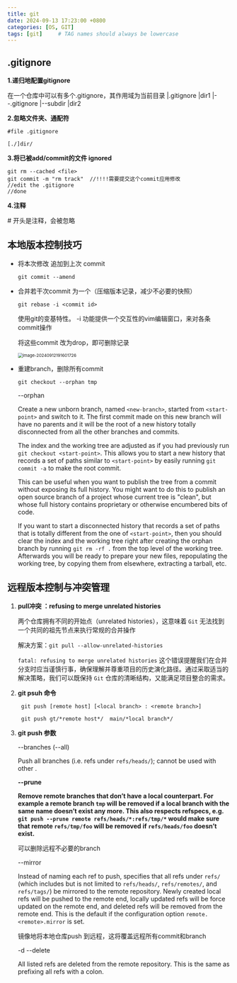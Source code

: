 ```yaml
---
title: git
date: 2024-09-13 17:23:00 +0800
categories: [OS, GIT]
tags: [git]     # TAG names should always be lowercase
---
```

## .gitignore

**1.递归地配置gitignore**

在一个仓库中可以有多个.gitignore，其作用域为当前目录
|.gitignore
|dir1
|--.gitignore
|--subdir
|dir2

**2.忽略文件夹、通配符**

```
#file .gitignore

[./]dir/
```

**3.将已被add/commit的文件 ignored**

```
git rm --cached <file>
git commit -m "rm track"  //!!!!需要提交这个commit应用修改
//edit the .gitignore
//done
```

**4.注释**

\# 开头是注释，会被忽略

## 本地版本控制技巧

* 将本次修改 追加到上次 commit 

  `git commit --amend`

* 合并若干次commit 为一个（压缩版本记录，减少不必要的快照）

  `git rebase -i <commit id>`

  使用git的变基特性。 -i 功能提供一个交互性的vim编辑窗口，来对各条commit操作

  将这些commit 改为drop，即可删除记录

  <img src="https://s2.loli.net/2024/09/12/DrCHwnuqg61c7Az.png" alt="image-20240912191601726" style="zoom:67%;" />

* 重建branch，删除所有commit

  ```
  git checkout --orphan tmp
  
  ```

  --orphan <new-branch>

  Create a new unborn branch, named `<new-branch>`, started from `<start-point>` and switch to it. The first commit made on this new branch will have no parents and it will be the root of a new history totally disconnected from all the other branches and commits.

  The index and the working tree are adjusted as if you had previously run `git checkout <start-point>`. This allows you to start a new history that records a set of paths similar to `<start-point>` by easily running `git commit -a` to make the root commit.

  This can be useful when you want to publish the tree from a commit without exposing its full history. You might want to do this to publish an open source branch of a project whose current tree is "clean", but whose full history contains proprietary or otherwise encumbered bits of code.

  If you want to start a disconnected history that records a set of paths that is totally different from the one of `<start-point>`, then you should clear the index and the working tree right after creating the orphan branch by running `git rm -rf .` from the top level of the working tree. Afterwards you will be ready to prepare your new files, repopulating the working tree, by copying them from elsewhere, extracting a tarball, etc.

## 远程版本控制与冲突管理

1. **pull冲突 ：refusing to merge unrelated histories**

    两个仓库拥有不同的开始点（unrelated histories），这意味着 `Git` 无法找到一个共同的祖先节点来执行常规的合并操作 

    解决方案：`git pull --allow-unrelated-histories`

    `fatal: refusing to merge unrelated histories` 这个错误提醒我们在合并分支时应当谨慎行事，确保理解并尊重项目的历史演化路径。通过采取适当的解决策略，我们可以既保持 `Git` 仓库的清晰结构，又能满足项目整合的需求。

2. **git psuh 命令**

    ```
     git push [remote host] [<local branch> : <remote branch>]
     
     git push gt/*remote host*/  main/*local branch*/ 
    ```

3. **git push 参数**

    --branches (--all)

    Push all branches (i.e. refs under `refs/heads/`); cannot be used with other <refspec>.

    **--prune**

    **Remove remote branches that don’t have a local counterpart. For example a remote branch `tmp` will be removed if a local branch with the same name doesn’t exist any more. This also respects refspecs, e.g. `git push --prune remote refs/heads/*:refs/tmp/*` would make sure that remote `refs/tmp/foo` will be removed if `refs/heads/foo` doesn’t exist.**

    可以删除远程不必要的branch

    --mirror

    Instead of naming each ref to push, specifies that all refs under `refs/` (which includes but is not limited to `refs/heads/`, `refs/remotes/`, and `refs/tags/`) be mirrored to the remote repository. Newly created local refs will be pushed to the remote end, locally updated refs will be force updated on the remote end, and deleted refs will be removed from the remote end. This is the default if the configuration option `remote.<remote>.mirror` is set.

    镜像地将本地仓库push 到远程，这将覆盖远程所有commit和branch

    -d --delete

    All listed refs are deleted from the remote repository. This is the same as prefixing all refs with a colon.
